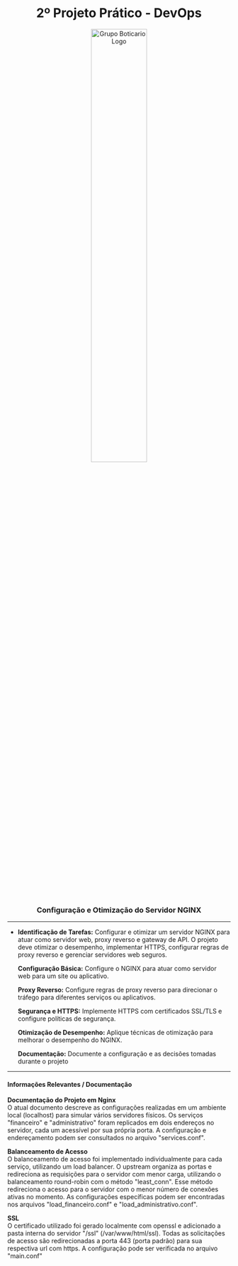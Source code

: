 <div  align="center">
<h1> 2º Projeto Prático - DevOps </h1>
<img src="https://cdn2.gnarususercontent.com.br/1/901407/4f1c6bc4-e335-4aec-b534-8b49ac3df6f2.jpg" alt="Grupo Boticario Logo"  width="50%"/>
<h3>Configuração e Otimização do Servidor NGINX</h3>
</div>

--- 

* **Identificação de Tarefas:** Configurar e otimizar um servidor NGINX para atuar como servidor web, proxy reverso e gateway de API. O projeto deve otimizar o desempenho, implementar HTTPS, configurar regras de proxy reverso e gerenciar servidores web seguros.

    **Configuração Básica:** Configure o NGINX para atuar como servidor web para um site ou aplicativo.<br>

    **Proxy Reverso:** Configure regras de proxy reverso para direcionar o tráfego para diferentes serviços ou aplicativos.<br>

    **Segurança e HTTPS:** Implemente HTTPS com certificados SSL/TLS e configure políticas de segurança.<br>

    **Otimização de Desempenho:** Aplique técnicas de otimização para melhorar o desempenho do NGINX.<br>

    **Documentação:** Documente a configuração e as decisões tomadas durante o projeto<br>

---
<h4>Informações Relevantes / Documentação</h4>

**Documentação do Projeto em Nginx**</br>
O atual documento descreve as configurações realizadas em um ambiente local (localhost) para simular vários servidores físicos. Os serviços "financeiro" e "administrativo" foram replicados em dois endereços no servidor, cada um acessível por sua própria porta. A configuração e endereçamento podem ser consultados no arquivo "services.conf".

**Balanceamento de Acesso**</br>
O balanceamento de acesso foi implementado individualmente para cada serviço, utilizando um load balancer. O upstream organiza as portas e redireciona as requisições para o servidor com menor carga, utilizando o balanceamento round-robin com o método "least_conn". Esse método redireciona o acesso para o servidor com o menor número de conexões ativas no momento. As configurações específicas podem ser encontradas nos arquivos "load_financeiro.conf" e "load_administrativo.conf".

**SSL**</br>
O certificado utilizado foi gerado localmente com openssl e adicionado a pasta interna do servidor "/ssl" (/var/www/html/ssl). Todas as solicitações de acesso são redirecionadas a porta 443 (porta padrão) para sua respectiva url com https. A configuração pode ser verificada no arquivo "main.conf"
